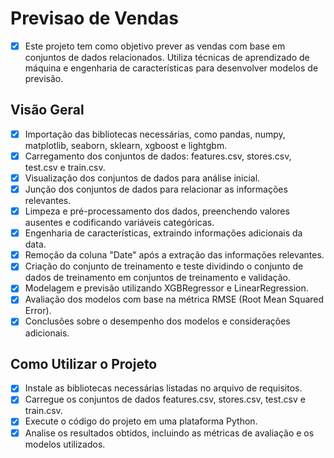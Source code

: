 # Previsao de Vendas
- [x] Este projeto tem como objetivo prever as vendas com base em conjuntos de dados relacionados. Utiliza técnicas de aprendizado de máquina e engenharia de características para desenvolver modelos de previsão.

## Visão Geral
- [x] Importação das bibliotecas necessárias, como pandas, numpy, matplotlib, seaborn, sklearn, xgboost e lightgbm.
- [x] Carregamento dos conjuntos de dados: features.csv, stores.csv, test.csv e train.csv.
- [x] Visualização dos conjuntos de dados para análise inicial.
- [x] Junção dos conjuntos de dados para relacionar as informações relevantes.
- [x] Limpeza e pré-processamento dos dados, preenchendo valores ausentes e codificando variáveis categóricas.
- [x] Engenharia de características, extraindo informações adicionais da data.
- [x] Remoção da coluna "Date" após a extração das informações relevantes.
- [x] Criação do conjunto de treinamento e teste dividindo o conjunto de dados de treinamento em conjuntos de treinamento e validação.
- [x] Modelagem e previsão utilizando XGBRegressor e LinearRegression.
- [x] Avaliação dos modelos com base na métrica RMSE (Root Mean Squared Error).
- [x] Conclusões sobre o desempenho dos modelos e considerações adicionais.

## Como Utilizar o Projeto
- [x] Instale as bibliotecas necessárias listadas no arquivo de requisitos.
- [x] Carregue os conjuntos de dados features.csv, stores.csv, test.csv e train.csv.
- [x] Execute o código do projeto em uma plataforma Python.
- [x] Analise os resultados obtidos, incluindo as métricas de avaliação e os modelos utilizados.
